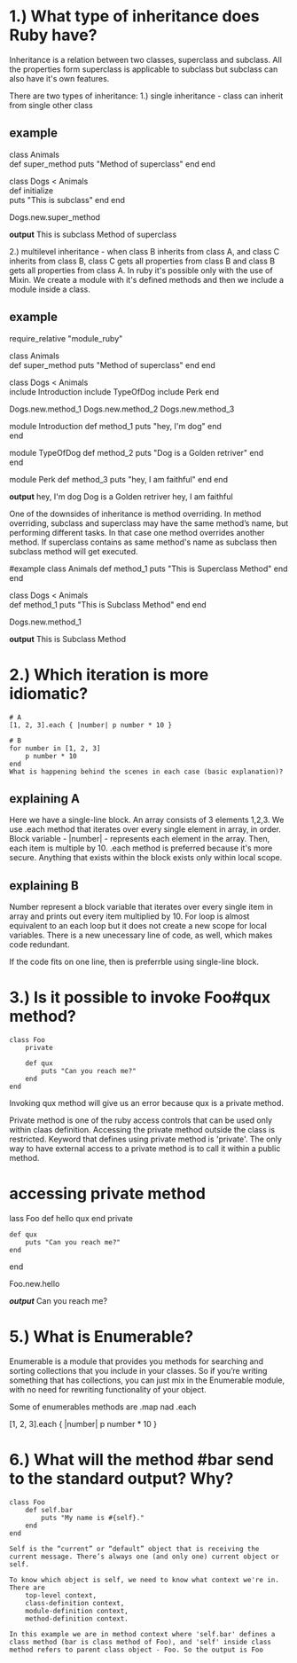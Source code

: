# 1.) What type of inheritance does Ruby have?

Inheritance is a relation between two classes, superclass and subclass. All the properties form superclass is applicable to subclass but subclass can also have it's own features.

There are two types of inheritance:
1.) single inheritance - class can inherit from single other class

## example
class Animals  
    def super_method 
        puts "Method of superclass"
    end
end
  
class Dogs < Animals  
    def initialize  
       puts "This is subclass"
    end
end

Dogs.new.super_method 

______________output______________
This is subclass
Method of superclass


2.) multilevel inheritance - when class B inherits from class A, and class C inherits from class B, class C gets all properties from class B and class B gets all properties from class A. In ruby it's possible only with the use of Mixin. We create a module with it's defined methods and then we include a module inside a class.

## example
require_relative "module_ruby"

<!-- example.rb -->
class Animals  
    def super_method 
        puts "Method of superclass"
    end
end
  
class Dogs < Animals  
    include Introduction
    include TypeOfDog
    include Perk
end

Dogs.new.method_1
Dogs.new.method_2
Dogs.new.method_3

<!-- module_ruby.rb -->
module Introduction
    def method_1
        puts "hey, I'm dog"
    end  
end

module TypeOfDog
    def method_2
      puts "Dog is a Golden retriver"
    end  
end

module Perk
    def method_3
        puts "hey, I am faithful"
    end
end

______________output______________
hey, I'm dog
Dog is a Golden retriver
hey, I am faithful

One of the downsides of inheritance is method overriding. In method overriding, subclass and superclass may have the same method’s name, but performing different tasks. In that case one method overrides another method. If superclass contains as same method's name as subclass then subclass method will get executed.

#example
class Animals 
    def method_1 
        puts "This is Superclass Method" 
    end 
end 
  
class Dogs < Animals    
    def method_1
        puts "This is Subclass Method" 
    end 
end 
     
Dogs.new.method_1

______________output______________
This is Subclass Method



# 2.) Which iteration is more idiomatic?
    # A
    [1, 2, 3].each { |number| p number * 10 }

    # B
    for number in [1, 2, 3]
        p number * 10
    end
    What is happening behind the scenes in each case (basic explanation)?


## explaining A
Here we have a single-line block. An array consists of 3 elements 1,2,3. We use .each method that iterates over every single element in array, in order. Block variable - |number| - represents each element in the array. Then, each item is multiple by 10. .each method is preferred because it's more secure. Anything that exists within the block exists only within local scope.

## explaining B
Number represent a block variable that iterates over every single item in array and prints out every item multiplied by 10. For loop is almost equivalent to an each loop but it does not create a new scope for local variables. There is a new unecessary line of code, as well, which makes code redundant.

If the code fits on one line, then is preferrble using single-line block.



# 3.) Is it possible to invoke Foo#qux method?
    class Foo
        private

        def qux
            puts "Can you reach me?"
        end
    end

Invoking qux method will give us an error because qux is a private method.

Private method is one of the ruby access controls that can be used only within claas definition. Accessing the private method outside the class is restricted. Keyword that defines using private method is 'private'. The only way to have external access to a private method is to call it within a public method.

# accessing private method
lass Foo
    def hello
        qux
    end
    private

    def qux
        puts "Can you reach me?"
    end
end

Foo.new.hello

_________output_________
Can you reach me?



# 5.) What is Enumerable?

Enumerable is a module that provides you methods for searching and sorting collections that you include in your classes. So if you’re writing something that has collections, you can just mix in the Enumerable module, with no need for rewriting  functionality of your object. 

Some of enumerables methods are .map nad .each

 [1, 2, 3].each { |number| p number * 10 }


# 6.) What will the method #bar send to the standard output? Why?

    class Foo
        def self.bar
            puts "My name is #{self}."
        end
    end

    Self is the “current” or “default” object that is receiving the current message. There’s always one (and only one) current object or self.

    To know which object is self, we need to know what context we're in. There are 
        top-level context, 
        class-definition context, 
        module-definition context,
        method-definition context.

    In this example we are in method context where 'self.bar' defines a class method (bar is class method of Foo), and 'self' inside class method refers to parent class object - Foo. So the output is Foo